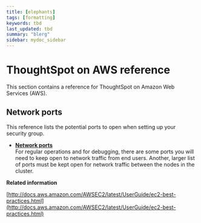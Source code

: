 ```yaml
---
title: [elephants]
tags: [formatting]
keywords: tbd
last_updated: tbd
summary: "blerg"
sidebar: mydoc_sidebar
---
```

# ThoughtSpot on AWS reference

This section contains a reference for ThoughtSpot on Amazon Web Services (AWS).

## Network ports

This reference lists the potential ports to open when setting up your security group.

-   **[Network ports](../../admin/setup/firewall_ports.html)**  
For regular operations and for debugging, there are some ports you will need to keep open to network traffic from end users. Another, larger list of ports must be kept open for network traffic between the nodes in the cluster.

**Related information**  


[http://docs.aws.amazon.com/AWSEC2/latest/UserGuide/ec2-best-practices.html](http://docs.aws.amazon.com/AWSEC2/latest/UserGuide/ec2-best-practices.html)

